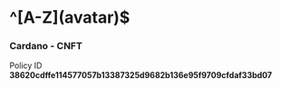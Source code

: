 ﻿# ^\[A-Z](avatar)$

### Cardano - CNFT

Policy ID <b>38620cdffe114577057b13387325d9682b136e95f9709cfdaf33bd07</b>

